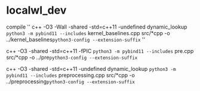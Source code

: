 # localwl_dev

compile 
''
c++ -O3 -Wall -shared -std=c++11 -undefined dynamic_lookup `python3 -m pybind11 --includes`  kernel_baselines.cpp src/*cpp -o ../kernel_baselines`python3-config --extension-suffix`
''

c++ -O3  -shared -std=c++11 -fPIC `python3 -m pybind11 --includes`  pre.cpp src/*cpp -o ../pre`python3-config --extension-suffix`






 c++ -O3 -shared -std=c++11 -undefined dynamic_lookup `python3 -m pybind11 --includes`  preprocessing.cpp src/*cpp -o ../preprocessing`python3-config --extension-suffix`

